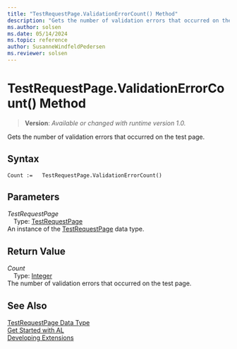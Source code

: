 ```yaml
---
title: "TestRequestPage.ValidationErrorCount() Method"
description: "Gets the number of validation errors that occurred on the test page."
ms.author: solsen
ms.date: 05/14/2024
ms.topic: reference
author: SusanneWindfeldPedersen
ms.reviewer: solsen
---
```

[//]: # (START>DO_NOT_EDIT)
[//]: # (IMPORTANT:Do not edit any of the content between here and the END>DO_NOT_EDIT.)
[//]: # (Any modifications should be made in the .xml files in the ModernDev repo.)
# TestRequestPage.ValidationErrorCount() Method
> **Version**: _Available or changed with runtime version 1.0._

Gets the number of validation errors that occurred on the test page.


## Syntax
```AL
Count :=   TestRequestPage.ValidationErrorCount()
```
## Parameters
*TestRequestPage*  
&emsp;Type: [TestRequestPage](testrequestpage-data-type.md)  
An instance of the [TestRequestPage](testrequestpage-data-type.md) data type.  

## Return Value
*Count*  
&emsp;Type: [Integer](../integer/integer-data-type.md)  
The number of validation errors that occurred on the test page.


[//]: # (IMPORTANT: END>DO_NOT_EDIT)
## See Also
[TestRequestPage Data Type](testrequestpage-data-type.md)  
[Get Started with AL](../../devenv-get-started.md)  
[Developing Extensions](../../devenv-dev-overview.md)
